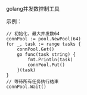 
golang并发数控制工具

示例：

	// 初始化，最大并发数64
	connPool := pool.NewPool(64)
	for _, task := range tasks {
		connPool.Get()
		go func(task string) {
			fmt.Println(task)
			connPool.Put()
		}(task)
	}
	// 等待所有任务执行结束
	connPool.Wait()

